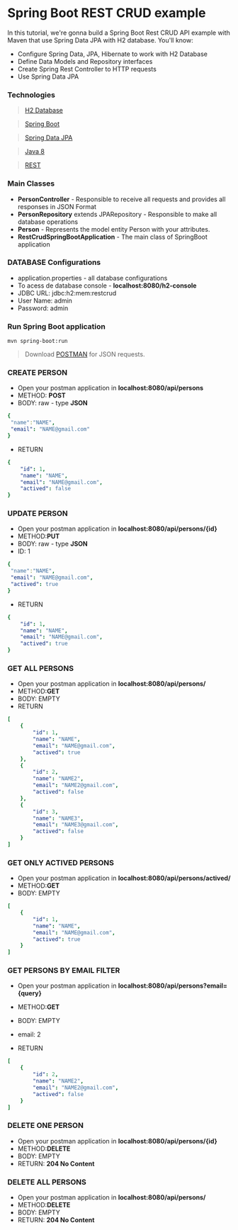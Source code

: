 # Spring Boot REST CRUD example

In this tutorial, we're gonna build a Spring Boot Rest CRUD API example with Maven that use Spring Data JPA with H2 database. You'll know:

- Configure Spring Data, JPA, Hibernate to work with H2 Database
- Define Data Models and Repository interfaces
- Create Spring Rest Controller to HTTP requests
- Use Spring Data JPA

### Technologies

> [H2 Database](https://www.h2database.com/html/quickstart.html)

> [Spring Boot](https://spring.io/projects/spring-boot)

> [Spring Data JPA](https://spring.io/projects/spring-data-jpa)

> [Java 8](https://www.java.com/en/download/help/java8_pt-br.html)

> [REST](https://en.wikipedia.org/wiki/Representational_state_transfer)

### Main Classes

- **PersonController** - Responsible to receive all requests and provides all responses in JSON Format
- **PersonRepository** extends JPARepository - Responsible to make all database operations 
- **Person** - Represents the model entity Person with your attributes.
- **RestCrudSpringBootApplication** - The main class of SpringBoot application

### DATABASE Configurations

- application.properties - all database configurations 
- To acess de database console - **localhost:8080/h2-console**
- JDBC URL:	jdbc:h2:mem:restcrud
- User Name:	admin
- Password:	admin


### Run Spring Boot application
```
mvn spring-boot:run
```
> Download [POSTMAN](https://www.postman.com/downloads/) for JSON requests.

### CREATE PERSON

- Open your postman application in **localhost:8080/api/persons**
- METHOD: **POST**
- BODY: raw - type **JSON**

```yaml
{
 "name":"NAME",
 "email": "NAME@gmail.com" 
}
```
- RETURN
```yaml
{
    "id": 1,
    "name": "NAME",
    "email": "NAME@gmail.com",
    "actived": false
}
```

### UPDATE PERSON

- Open your postman application in **localhost:8080/api/persons/{id}**
- METHOD:**PUT**
- BODY: raw - type **JSON**
- ID: 1

```yaml
{
 "name":"NAME",
 "email": "NAME@gmail.com",
 "actived": true
}
```
- RETURN
```yaml
{
    "id": 1,
    "name": "NAME",
    "email": "NAME@gmail.com",
    "actived": true
}
```

### GET ALL PERSONS

- Open your postman application in **localhost:8080/api/persons/**
- METHOD:**GET**
- BODY: EMPTY
- RETURN
```yaml
[
    {
        "id": 1,
        "name": "NAME",
        "email": "NAME@gmail.com",
        "actived": true
    },
    {
        "id": 2,
        "name": "NAME2",
        "email": "NAME2@gmail.com",
        "actived": false
    },
    {
        "id": 3,
        "name": "NAME3",
        "email": "NAME3@gmail.com",
        "actived": false
    }
]
```

### GET ONLY ACTIVED PERSONS

- Open your postman application in **localhost:8080/api/persons/actived/**
- METHOD:**GET**
- BODY: EMPTY

```yaml
[
    {
        "id": 1,
        "name": "NAME",
        "email": "NAME@gmail.com",
        "actived": true
    }
]
```
### GET PERSONS BY EMAIL FILTER

- Open your postman application in **localhost:8080/api/persons?email={query}**
- METHOD:**GET**
- BODY: EMPTY
- email: 2

- RETURN
```yaml
[
    {
        "id": 2,
        "name": "NAME2",
        "email": "NAME2@gmail.com",
        "actived": false
    }
]
```

### DELETE ONE PERSON

- Open your postman application in **localhost:8080/api/persons/{id}**
- METHOD:**DELETE**
- BODY: EMPTY
- RETURN: **204 No Content**

### DELETE ALL PERSONS

- Open your postman application in **localhost:8080/api/persons/**
- METHOD:**DELETE**
- BODY: EMPTY
- RETURN: **204 No Content**
